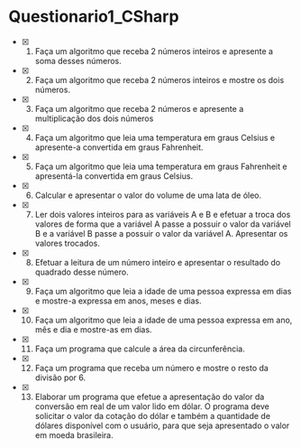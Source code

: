 # Questionario1_CSharp

- [X] 01. Faça um algoritmo que receba 2 números inteiros e apresente a soma desses números.

- [X] 02. Faça um algoritmo que receba 2 números inteiros e mostre os dois números.

- [X] 03. Faça um algoritmo que receba 2 números e apresente a multiplicação dos dois números

- [X] 04. Faça um algoritmo que leia uma temperatura em graus Celsius e apresente-a convertida em graus Fahrenheit.

- [X] 05. Faça um algoritmo que leia uma temperatura em graus Fahrenheit e apresentá-la convertida em graus Celsius. 

- [X] 06. Calcular e apresentar o valor do volume de uma lata de óleo.

- [X] 07. Ler dois valores inteiros para as variáveis A e B e efetuar a troca dos valores de forma que a variável A passe a possuir o valor da variável B e a variável B passe a possuir o valor da variável A. Apresentar os valores trocados.

- [X] 8. Efetuar a leitura de um número inteiro e apresentar o resultado do quadrado desse número.

- [X] 09. Faça um algoritmo que leia a idade de uma pessoa expressa em dias e mostre-a expressa em anos, meses e dias.

- [X] 10. Faça um algoritmo que leia a idade de uma pessoa expressa em ano, mês e dia e mostre-as em dias.

- [X] 11. Faça um programa que calcule a área da circunferência.

- [X] 12. Faça um programa que receba um número e mostre o resto da divisão por 6.

- [X] 13. Elaborar um programa que efetue a apresentação do valor da conversão em real de um valor lido em dólar. O programa deve solicitar o valor da cotação do dólar e também a quantidade de dólares disponível com o usuário, para que seja apresentado o valor em moeda brasileira.




